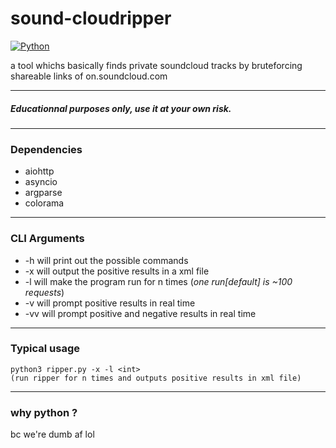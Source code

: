 # sound-cloudripper

[![Python](https://img.shields.io/badge/Python-v3.11-yellow)]()

a tool whichs basically finds private soundcloud tracks by bruteforcing shareable links of on.soundcloud.com

---
##### Educationnal purposes only, use it at your own risk.
---

### Dependencies
- aiohttp
- asyncio
- argparse
- colorama

---
### CLI Arguments
- -h will print out the possible commands
- -x will output the positive results in a xml file
- -l <int> will make the program run for n times (*one run[default] is ~100 requests*)
- -v will prompt positive results in real time
- -vv will prompt positive and negative results in real time

---
### Typical usage
```
python3 ripper.py -x -l <int>
(run ripper for n times and outputs positive results in xml file)
```
---
### why python ?
bc we're dumb af lol
